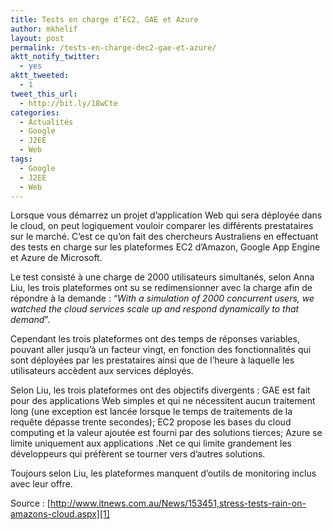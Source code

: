 ```yaml
---
title: Tests en charge d’EC2, GAE et Azure
author: mkhelif
layout: post
permalink: /tests-en-charge-dec2-gae-et-azure/
aktt_notify_twitter:
  - yes
aktt_tweeted:
  - 1
tweet_this_url:
  - http://bit.ly/18wCte
categories:
  - Actualités
  - Google
  - J2EE
  - Web
tags:
  - Google
  - J2EE
  - Web
---
```

Lorsque vous démarrez un projet d’application Web qui sera déployée dans le cloud, on peut logiquement vouloir comparer les différents prestataires sur le marché. C’est ce qu’on fait des chercheurs Australiens en effectuant des tests en charge sur les plateformes EC2 d’Amazon, Google App Engine et Azure de Microsoft.

Le test consisté à une charge de 2000 utilisateurs simultanés, selon Anna Liu, les trois plateformes ont su se redimensionner avec la charge afin de répondre à la demande : “*With a simulation of 2000 concurrent users, we watched the cloud services scale up and respond dynamically to that demand*”.

Cependant les trois plateformes ont des temps de réponses variables, pouvant aller jusqu’à un facteur vingt, en fonction des fonctionnalités qui sont déployées par les prestataires ainsi que de l’heure à laquelle les utilisateurs accèdent aux services déployés.

Selon Liu, les trois plateformes ont des objectifs divergents : GAE est fait pour des applications Web simples et qui ne nécessitent aucun traitement long (une exception est lancée lorsque le temps de traitements de la requête dépasse trente secondes); EC2 propose les bases du cloud computing et la valeur ajoutée est fourni par des solutions tierces; Azure se limite uniquement aux applications .Net ce qui limite grandement les développeurs qui préfèrent se tourner vers d’autres solutions.

Toujours selon Liu, les plateformes manquent d’outils de monitoring inclus avec leur offre.

Source : [http://www.itnews.com.au/News/153451,stress-tests-rain-on-amazons-cloud.aspx][1]

 [1]: http://www.itnews.com.au/News/153451,stress-tests-rain-on-amazons-cloud.aspx "http://www.itnews.com.au/News/153451,stress-tests-rain-on-amazons-cloud.aspx"